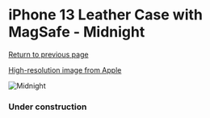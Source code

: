 # iPhone 13 Leather Case with MagSafe - Midnight

[Return to previous page](/iphone_13)

[High-resolution image from Apple](https://store.storeimages.cdn-apple.com/8756/as-images.apple.com/is/MM183?wid=4500&hei=4500&fmt=png)

<div style="width: 384px"><img src="/everysource/MM183.png" alt="Midnight"></div>

### Under construction
